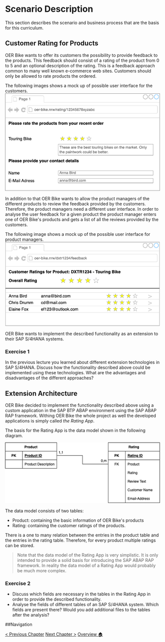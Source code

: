 # Scenario Description

This section describes the scenario and business process that are the
basis for this curriculum.

## Customer Rating for Products

OER Bike wants to offer its customers the possibility to provide feedback to the products. This feedback
should consist of a rating of the product from 0 to 5 and an optional description of the rating. This
is a feedback approach common to many well known e-commerce web sites. Customers should
only be allowed to rate products the ordered.

The following images shows a mock up of possible user interface for the customers.
![Customer User Interface](imgs/scenario/customer_feedback_mock.drawio.png)

In addition to that OER Bike wants to allow the product managers of the different products to review the
feedback provided by the customers. Therefore, the product managers need a different user interface.
In order to analyse the user feedback for a given product the product manager enters one of OER Bike's
products and gets a list of all the reviews provided by the customers.

The following image shows a mock up of the possible user interface for product managers.
![Product Manager User Interface](imgs/scenario/product_feedback_mock.drawio.png)

OER Bike wants to implement the described functionality as an extension to their SAP S/4HANA systems.

### Exercise 1

In the previous lecture you learned about different extension technologies in SAP S/4HANA.
Discuss how the functionality described above could be implemented using these technologies.
What are the advantages and disadvantages of the different approaches?

## Extension Architecture

OER Bike decided to implement the functionality described above using a custom application in the
SAP BTP ABAP environment using the SAP ABAP RAP framework. Withing OER Bike the whole project as well
the developed applications is simply
called _the Rating App_.

The basis for the Rating App is the data model shown in the following diagram.

![Data Model for the Rating Application](imgs/scenario/scenario_data_model.drawio.png)

The data model consists of two tables:

- Product: containing the basic information of OER Bike's products
- Rating: containing the customer ratings of the products.

There is a one to many relation between the entries in the product table and the entries in the rating table.
Therefore, for every product multiple ratings can be stored.

> Note that the data model of the Rating App is very simplistic. It is only intended
> to provide a solid basis for introducing the SAP ABAP RAP framework.
> In reality the data model of a Rating App would probably be much more complex.

### Exercise 2

- Discuss which fields are necessary in the tables in the Rating App in order
  to provide the described functionality.
- Analyse the fields of different tables of an SAP S/4HANA system. Which fields are
  present there? Would you add additional files to the tables after the analysis?

##Navigation

[< Previous Chapter](./abap_rap.md)
[Next Chapter >](./data_model.md)
[Overview 🏠](../README.md)
